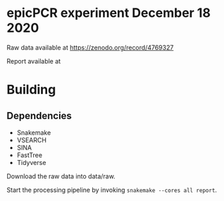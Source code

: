 # epicPCR experiment December 18 2020 

Raw data available at https://zenodo.org/record/4769327

Report available at 

# Building

## Dependencies

- Snakemake
- VSEARCH
- SINA
- FastTree
- Tidyverse

Download the raw data into data/raw.

Start the processing pipeline by invoking `snakemake --cores all report`.



